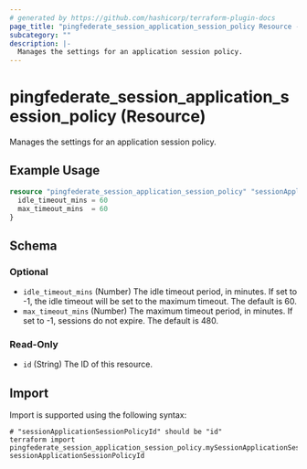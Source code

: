 ```yaml
---
# generated by https://github.com/hashicorp/terraform-plugin-docs
page_title: "pingfederate_session_application_session_policy Resource - terraform-provider-pingfederate"
subcategory: ""
description: |-
  Manages the settings for an application session policy.
---
```


# pingfederate_session_application_session_policy (Resource)

Manages the settings for an application session policy.

## Example Usage

```terraform
resource "pingfederate_session_application_session_policy" "sessionApplicationSessionPolicyExample" {
  idle_timeout_mins = 60
  max_timeout_mins  = 60
}
```

<!-- schema generated by tfplugindocs -->
## Schema

### Optional

- `idle_timeout_mins` (Number) The idle timeout period, in minutes. If set to -1, the idle timeout will be set to the maximum timeout. The default is 60.
- `max_timeout_mins` (Number) The maximum timeout period, in minutes. If set to -1, sessions do not expire. The default is 480.

### Read-Only

- `id` (String) The ID of this resource.

## Import

Import is supported using the following syntax:

```shell
# "sessionApplicationSessionPolicyId" should be "id"
terraform import pingfederate_session_application_session_policy.mySessionApplicationSessionPolicy sessionApplicationSessionPolicyId
```
